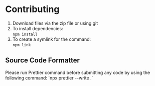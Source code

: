 # Contributing

1. Download files via the zip file or using git<br/>
2. To install dependencies:<br/>
   `npm install`<br/>
3. To create a symlink for the command:<br/>
   `npm link`

<h2>Source Code Formatter</h2>
Please run Prettier command before submitting any code by using the following command:
`npx prettier --write .`